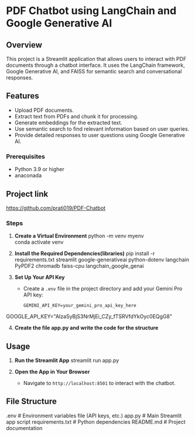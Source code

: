 # PDF Chatbot using LangChain and Google Generative AI

## Overview

This project is a Streamlit application that allows users to interact with PDF documents through a chatbot interface. It uses the LangChain framework, Google Generative AI, and FAISS for semantic search and conversational responses.

## Features

- Upload PDF documents.
- Extract text from PDFs and chunk it for processing.
- Generate embeddings for the extracted text.
- Use semantic search to find relevant information based on user queries.
- Provide detailed responses to user questions using Google Generative AI.

### Prerequisites

- Python 3.9 or higher
- anaconada

## Project link
https://github.com/prati019/PDF-Chatbot

### Steps

1. **Create a Virtual Environment**
    python -m venv myenv    
    conda activate venv

2. **Install the Required Dependencies(libraries)**
    pip install -r requirements.txt
streamlit
google-generativeai
python-dotenv
langchain
PyPDF2
chromadb
faiss-cpu
langchain_google_genai


3. **Set Up Your API Key**
    - Create a `.env` file in the project directory and add your Gemini Pro API key:
        ```
        GEMINI_API_KEY=your_gemini_pro_api_key_here

GOOGLE_API_KEY="AIzaSyBjS3NrMjEi_CZy_fTSRVfdYkOyc0EQgG8"


4. **Create the file app.py and write the code for the structure**


## Usage

1. **Run the Streamlit App**
    streamlit run app.py
    

2. **Open the App in Your Browser**
    - Navigate to `http://localhost:8501` to interact with the chatbot.

## File Structure
.env # Environment variables file (API keys, etc.)
app.py # Main Streamlit app script
requirements.txt # Python dependencies
README.md # Project documentation

